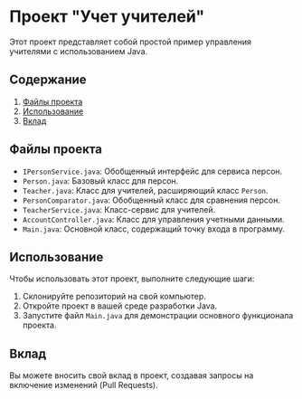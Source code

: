 # Проект "Учет учителей"

Этот проект представляет собой простой пример управления учителями с использованием Java.

## Содержание

1. [Файлы проекта](#файлы-проекта)
2. [Использование](#использование)
3. [Вклад](#вклад)


## Файлы проекта

- `IPersonService.java`: Обобщенный интерфейс для сервиса персон.
- `Person.java`: Базовый класс для персон.
- `Teacher.java`: Класс для учителей, расширяющий класс `Person`.
- `PersonComparator.java`: Обобщенный класс для сравнения персон.
- `TeacherService.java`: Класс-сервис для учителей.
- `AccountController.java`: Класс для управления учетными данными.
- `Main.java`: Основной класс, содержащий точку входа в программу.

## Использование

Чтобы использовать этот проект, выполните следующие шаги:

1. Склонируйте репозиторий на свой компьютер.
2. Откройте проект в вашей среде разработки Java.
3. Запустите файл `Main.java` для демонстрации основного функционала проекта.

## Вклад

Вы можете вносить свой вклад в проект, создавая запросы на включение изменений (Pull Requests).


